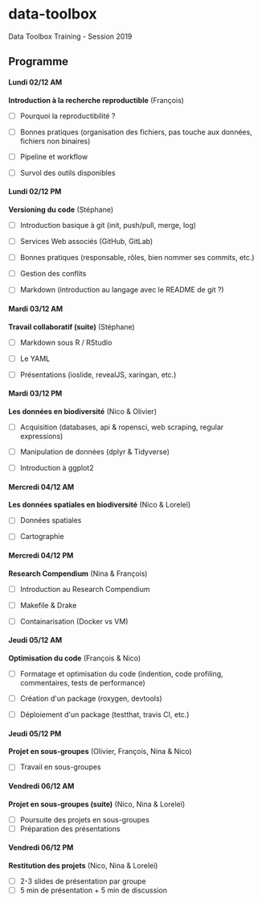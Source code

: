 # data-toolbox

Data Toolbox Training - Session 2019

## Programme

#### Lundi 02/12 AM

**Introduction à la recherche reproductible** (François)

- [ ] Pourquoi la reproductibilité ?
- [ ] Bonnes pratiques (organisation des fichiers, pas touche aux données, fichiers non binaires)
- [ ] Pipeline et workflow
- [ ] Survol des outils disponibles


#### Lundi 02/12 PM

**Versioning du code** (Stéphane)

- [ ] Introduction basique à git (init, push/pull, merge, log)
- [ ] Services Web associés (GitHub, GitLab)
- [ ] Bonnes pratiques (responsable, rôles, bien nommer ses commits, etc.)
- [ ] Gestion des conflits
- [ ] Markdown (introduction au langage avec le README de git ?)


#### Mardi 03/12 AM

**Travail collaboratif (suite)** (Stéphane)

- [ ] Markdown sous R / RStudio
- [ ] Le YAML
- [ ] Présentations (ioslide, revealJS, xaringan, etc.)


#### Mardi 03/12 PM

**Les données en biodiversité** (Nico & Olivier)

- [ ] Acquisition (databases, api & ropensci, web scraping, regular expressions)
- [ ] Manipulation de données (dplyr & Tidyverse)
- [ ] Introduction à ggplot2


#### Mercredi 04/12 AM

**Les données spatiales en biodiversité** (Nico & Loreleï)

- [ ] Données spatiales
- [ ] Cartographie


#### Mercredi 04/12 PM

**Research Compendium** (Nina & François)

- [ ] Introduction au Research Compendium
- [ ] Makefile & Drake
- [ ] Containarisation (Docker vs VM)


#### Jeudi 05/12 AM

**Optimisation du code** (François & Nico)

- [ ] Formatage et optimisation du code (indention, code profiling, commentaires, tests de performance)
- [ ] Création d'un package (roxygen, devtools)
- [ ] Déploiement d'un package (testthat, travis CI, etc.)


#### Jeudi 05/12 PM

**Projet en sous-groupes** (Olivier, François, Nina & Nico)

- [ ] Travail en sous-groupes


#### Vendredi 06/12 AM

**Projet en sous-groupes (suite)** (Nico, Nina & Loreleï)

- [ ] Poursuite des projets en sous-groupes
- [ ] Préparation des présentations

#### Vendredi 06/12 PM

**Restitution des projets** (Nico, Nina & Loreleï)

- [ ] 2-3 slides de présentation par groupe
- [ ] 5 min de présentation + 5 min de discussion
